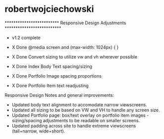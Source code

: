 # robertwojciechowski

************************* Responsive Design Adjustments **************************
- v1.2 complete

- X    Done @media screen and (max-width: 1024px) { }
- X    Done	Convert sizing to utilize vw and vh wherever possible
- X    Done	Index Body Text spacing/sizing
- X    Done	Portfolio Image spacing proportions
- X    Done	Portfolio Item text readjusting


Responsive Design Notes and general improvements:
- Updated body text alignment to accomodate narrow viewscreens.
- Updated all sizing to be based on VW and VH to handle any screen size.
- Updated Portfolio page: box/text overlay on portfolio item images - sizing/spacing adjustments to be readable on smaller screens.
- Updated padding across site to handle extreme viewscreens (tall+narrow, wide+short).
